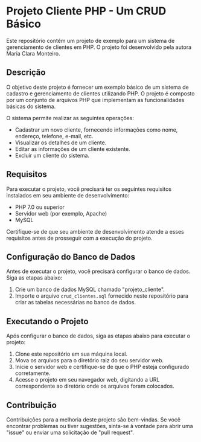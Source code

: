 # Projeto Cliente PHP - Um CRUD Básico

Este repositório contém um projeto de exemplo para um sistema de gerenciamento de clientes em PHP. O projeto foi desenvolvido pela autora Maria Clara Monteiro.

## Descrição

O objetivo deste projeto é fornecer um exemplo básico de um sistema de cadastro e gerenciamento de clientes utilizando PHP. O projeto é composto por um conjunto de arquivos PHP que implementam as funcionalidades básicas do sistema.

O sistema permite realizar as seguintes operações:

- Cadastrar um novo cliente, fornecendo informações como nome, endereço, telefone, e-mail, etc.
- Visualizar os detalhes de um cliente.
- Editar as informações de um cliente existente.
- Excluir um cliente do sistema.

## Requisitos

Para executar o projeto, você precisará ter os seguintes requisitos instalados em seu ambiente de desenvolvimento:

- PHP 7.0 ou superior
- Servidor web (por exemplo, Apache)
- MySQL

Certifique-se de que seu ambiente de desenvolvimento atende a esses requisitos antes de prosseguir com a execução do projeto.

## Configuração do Banco de Dados

Antes de executar o projeto, você precisará configurar o banco de dados. Siga as etapas abaixo:

1. Crie um banco de dados MySQL chamado "projeto_cliente".
2. Importe o arquivo `crud_clientes.sql` fornecido neste repositório para criar as tabelas necessárias no banco de dados.

## Executando o Projeto

Após configurar o banco de dados, siga as etapas abaixo para executar o projeto:

1. Clone este repositório em sua máquina local.
2. Mova os arquivos para o diretório raiz do seu servidor web.
3. Inicie o servidor web e certifique-se de que o PHP esteja configurado corretamente.
4. Acesse o projeto em seu navegador web, digitando a URL correspondente ao diretório onde os arquivos foram colocados.

## Contribuição

Contribuições para a melhoria deste projeto são bem-vindas. Se você encontrar problemas ou tiver sugestões, sinta-se à vontade para abrir uma "issue" ou enviar uma solicitação de "pull request".
